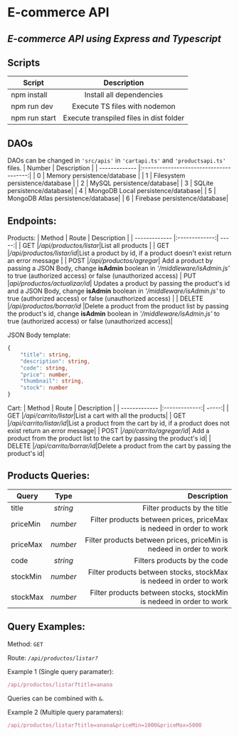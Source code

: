 # E-commerce API 
## _E-commerce API using Express and Typescript_

## Scripts
| Script        | Description                            |
| ------------- |:--------------------------------------:|
| npm install   | Install all dependencies               |
| npm run dev   | Execute TS files with nodemon          | 
| npm run start | Execute transpiled files in dist folder|
## DAOs
DAOs can be changed in `'src/apis'` in `'cartapi.ts'` and `'productsapi.ts'` files.
| Number        | Description                            |
| ------------- |:--------------------------------------:|
| 0 | Memory persistence/database           |
| 1 | Filesystem persistence/database          | 
| 2 | MySQL persistence/database|
| 3 | SQLite persistence/database|
| 4 | MongoDB Local persistence/database|
| 5 | MongoDB Atlas persistence/database|
| 6 | Firebase persistence/database|

## Endpoints:
Products:
| Method       | Route          | Description  |
| ------------- |:-------------:| -----:|
| GET     |_/api/productos/listar_|List all products |
| GET     |_/api/productos/listar/id_|List a product by id, if a product doesn't exist return an error message |
| POST    |_/api/productos/agregar_| Add a product by passing a JSON Body, change **isAdmin** boolean in *'/middleware/isAdmin.js'* to true (authorized access) or false (unauthorized access)
| PUT     |_api/productos/actualizar/id_| Updates a product by passing the product's id and a JSON Body, change **isAdmin** boolean in *'/middleware/isAdmin.js'* to true (authorized access) or false (unauthorized access) |
| DELETE |_/api/productos/borrar/id_ |Delete a product from the product list by passing the product's id, change  **isAdmin** boolean in *'/middleware/isAdmin.js'* to true (authorized access) or false (unauthorized access)|

JSON Body template: 
```Typescript
{
    "title": string,
    "description": string,
    "code": string,
    "price": number,
    "thumbnail": string,
    "stock": number
}
```


Cart:
| Method       | Route          | Description  |
| ------------- |:-------------:| -----:|
| GET     |_/api/carrito/listar_|List a cart with all the products|
| GET     |_/api/carrito/listar/id_|List a product from the cart by id, if a product does not exist return an error message|
| POST    |_/api/carrito/agregar/id_| Add a product from the product list to the cart by passing the product's id|
| DELETE |_/api/carrito/borrar/id_|Delete a product from the cart by passing the product's id|

## Products Queries:


| Query      | Type          | Description  |
| ------------- |:-------------:| -----:|
| title     |_string_|Filter products by the title|
| priceMin     |_number_| Filter products between prices, priceMax is nedeed in order to work|
| priceMax   |_number_| Filter products between prices, priceMin is nedeed in order to work|
| code |_string_|Filters products by the code|
| stockMin |_number_|Filter products between stocks, stockMax is nedeed in order to work|
| stockMax |_number_|Filter products between stocks, stockMin is nedeed in order to work|

## Query Examples:
Method: `GET`

Route: _`/api/productos/listar?`_

Example 1 (Single query paramater):
```Typescript
/api/productos/listar?title=anana
````

Queries can be combined with `&`.

Example 2 (Multiple query paramaters): 
```Typescript
/api/productos/listar?title=anana&priceMin=1000&priceMax=5000
```